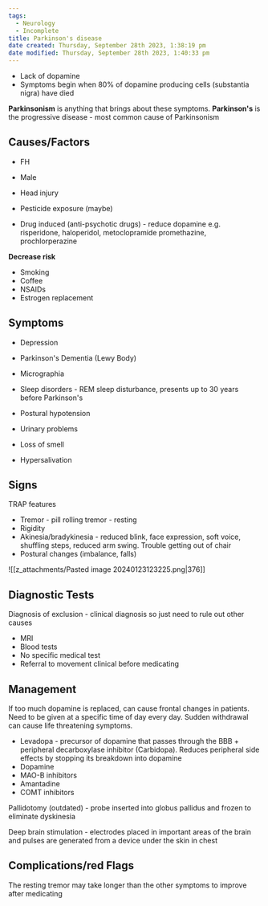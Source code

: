 ```yaml
---
tags:
  - Neurology
  - Incomplete
title: Parkinson's disease
date created: Thursday, September 28th 2023, 1:38:19 pm
date modified: Thursday, September 28th 2023, 1:40:33 pm
---
```

- Lack of dopamine
- Symptoms begin when 80% of dopamine producing cells (substantia nigra) have died

**Parkinsonism** is anything that brings about these symptoms.
**Parkinson's** is the progressive disease - most common cause of Parkinsonism


## Causes/Factors

- FH
- Male
- Head injury
- Pesticide exposure (maybe)

- Drug induced (anti-psychotic drugs) - reduce dopamine e.g. risperidone, haloperidol, metoclopramide promethazine, prochlorperazine

**Decrease risk**
- Smoking
- Coffee 
- NSAIDs
- Estrogen replacement

## Symptoms

- Depression
- Parkinson's Dementia (Lewy Body)
- Micrographia
- Sleep disorders - REM sleep disturbance, presents up to 30 years before Parkinson's 
- Postural hypotension
- Urinary problems

- Loss of smell
- Hypersalivation

## Signs

TRAP features

- Tremor - pill rolling tremor - resting
- Rigidity
- Akinesia/bradykinesia - reduced blink, face expression, soft voice, shuffling steps, reduced arm swing. Trouble getting out of chair
- Postural changes (imbalance, falls)

![[z_attachments/Pasted image 20240123123225.png|376]]

## Diagnostic Tests

Diagnosis of exclusion - clinical diagnosis so just need to rule out other causes
- MRI
- Blood tests
- No specific medical test
- Referral to movement clinical before medicating 

## Management

If too much dopamine is replaced, can cause frontal changes in patients. Need to be given at a specific time of day every day. Sudden withdrawal can cause life threatening symptoms.

- Levadopa - precursor of dopamine that passes through the BBB + peripheral decarboxylase inhibitor (Carbidopa). Reduces peripheral side effects by stopping its breakdown into dopamine
- Dopamine 
- MAO-B inhibitors
- Amantadine
- COMT inhibitors

Pallidotomy (outdated) - probe inserted into globus pallidus and frozen to eliminate dyskinesia 

Deep brain stimulation - electrodes placed in important areas of the brain and pulses are generated from a device under the skin in chest 
## Complications/red Flags
The resting tremor may take longer than the other symptoms to improve after medicating 